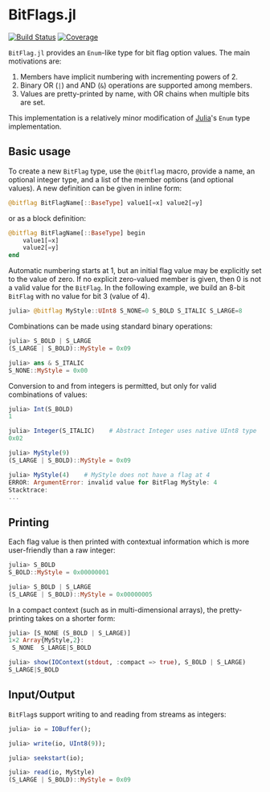 # BitFlags.jl

[![Build Status](https://github.com/jmert/BitFlags.jl/workflows/CI/badge.svg)](https://github.com/jmert/BitFlags.jl/actions)
[![Coverage](https://codecov.io/gh/jmert/BitFlags.jl/branch/master/graph/badge.svg)](https://codecov.io/gh/jmert/BitFlags.jl)

`BitFlag.jl` provides an `Enum`-like type for bit flag option values. The main
motivations are:

1. Members have implicit numbering with incrementing powers of 2.
2. Binary OR (`|`) and AND (`&`) operations are supported among members.
3. Values are pretty-printed by name, with OR chains when multiple bits are
   set.

This implementation is a relatively minor modification of
[Julia](https://julialang.org/)'s `Enum` type implementation.

## Basic usage

To create a new `BitFlag` type, use the `@bitflag` macro, provide a name, an
optional integer type, and a list of the member options (and optional values).
A new definition can be given in inline form:
```julia
@bitflag BitFlagName[::BaseType] value1[=x] value2[=y]
```
or as a block definition:
```julia
@bitflag BitFlagName[::BaseType] begin
    value1[=x]
    value2[=y]
end
```

Automatic numbering starts at 1, but an initial flag value may be explicitly
set to the value of zero. If no explicit zero-valued member is given, then 0 is
not a valid value for the `BitFlag`. In the following example, we build an
8-bit `BitFlag` with no value for bit 3 (value of 4).
```julia
julia> @bitflag MyStyle::UInt8 S_NONE=0 S_BOLD S_ITALIC S_LARGE=8
```
Combinations can be made using standard binary operations:
```julia
julia> S_BOLD | S_LARGE
(S_LARGE | S_BOLD)::MyStyle = 0x09

julia> ans & S_ITALIC
S_NONE::MyStyle = 0x00
```
Conversion to and from integers is permitted, but only for valid combinations
of values:
```julia
julia> Int(S_BOLD)
1

julia> Integer(S_ITALIC)    # Abstract Integer uses native UInt8 type
0x02

julia> MyStyle(9)
(S_LARGE | S_BOLD)::MyStyle = 0x09

julia> MyStyle(4)    # MyStyle does not have a flag at 4
ERROR: ArgumentError: invalid value for BitFlag MyStyle: 4
Stacktrace:
...
```

## Printing

Each flag value is then printed with contextual information which is more
user-friendly than a raw integer:
```julia
julia> S_BOLD
S_BOLD::MyStyle = 0x00000001

julia> S_BOLD | S_LARGE
(S_LARGE | S_BOLD)::MyStyle = 0x00000005
```
In a compact context (such as in multi-dimensional arrays), the pretty-printing
takes on a shorter form:
```julia
julia> [S_NONE (S_BOLD | S_LARGE)]
1×2 Array{MyStyle,2}:
 S_NONE  S_LARGE|S_BOLD

julia> show(IOContext(stdout, :compact => true), S_BOLD | S_LARGE)
S_LARGE|S_BOLD
```

## Input/Output

`BitFlag`s support writing to and reading from streams as integers:
```julia
julia> io = IOBuffer();

julia> write(io, UInt8(9));

julia> seekstart(io);

julia> read(io, MyStyle)
(S_LARGE | S_BOLD)::MyStyle = 0x09
```
